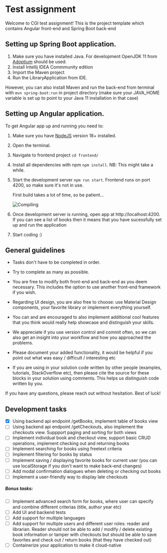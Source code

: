 # Test assignment

Welcome to CGI test assignment!
This is the project template which contains Angular front-end and Spring Boot back-end

## Setting up Spring Boot application.

1. Make sure you have installed Java. For development OpenJDK 11 from [Adoptium](https://adoptium.net/) should be used.
2. Install Intellij IDEA Commmunity edition
3. Import the Maven project
4. Run the LibraryApplication from IDE.

However, you can also install Maven and run the back-end from terminal with
`mvn spring-boot:run` in project directory
(make sure your JAVA_HOME variable is set up to point to
your Java 11 installation in that case)

## Setting up Angular application.

To get Angular app up and running you need to:

1. Make sure you have [NodeJS](https://nodejs.org/en/download/) version 18+ installed.
2. Open the terminal.
3. Navigate to frontend project `cd frontend/`
4. Install all dependencies with npm `npm install`. NB: This might take a while.
5. Start the development server `npm run start`.
   Frontend runs on port 4200, so make sure it's not in use.
   
   First build takes a lot of time, so be patient...

   ![Compiling](https://imgs.xkcd.com/comics/compiling.png)
6. Once development server is running, open app at http://localhost:4200. If you can see a list of books then it means that you have sucessfully set up and run the application
7. Start coding :)

## General guidelines

* Tasks don't have to be completed in order.
* Try to complete as many as possible. 
* You are free to modify both front-end and back-end as you deem necessary. This includes the option to use another front-end framework if you wish.
* Regarding UI design, you are also free to choose: use Material Design components, your favorite library or implement everything yourself.
* You can and are encouraged to also implement additional cool features that you think would
really help showcase and distinguish your skills.

* We appreciate if you use version control and commit often, so we can also get an insight into your
workflow and how you approached the problems. 

* Please document your added functionality, it would be helpful if you point out what was easy / difficult / interesting etc

* If you are using in your solution code written by other people 
(examples, tutorials, StackOverflow etc), then please cite the source for these blocks
in your solution using comments. This helps us distinguish code written by you.

If you have any questions, please reach out without hesitation. Best of luck!

## Development tasks

- [x] Using backend api endpoint /getBooks, implement table of books view
- [ ] Using backend api endpoint /getCheckouts, also implement the checkouts view. Suppport paging and sorting for both views
- [ ] Implement individual book and checkout view, support basic CRUD operations, implement checking out and returning books
- [ ] Implement searching for books using freetext criteria
- [ ] Implement filtering for books by status
- [ ] Implement saving / displaying favorite books for current user (you can use localStorage if you don't want to make back-end changes)
- [ ] Add modal confirmation dialogues when deleting or checking out books
- [ ] Implement a user-friendly way to display late checkouts

##### Bonus tasks:
- [ ] Implement advanced search form for books, where user can specify and combine different criterias (title, author year etc)
- [ ] Add UI and backend tests 
- [ ] Add support for multiple languages
- [ ] Add support for multiple users and different user roles: reader and librarian.
Reader should not be able to add / modify / delete existing book information or tamper with checkouts
but should be able to save favorites and check out / return books (that they have checked out)
- [ ] Containerize your application to make it cloud-native